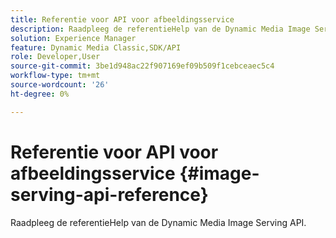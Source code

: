 ```yaml
---
title: Referentie voor API voor afbeeldingsservice
description: Raadpleeg de referentieHelp van de Dynamic Media Image Serving API.
solution: Experience Manager
feature: Dynamic Media Classic,SDK/API
role: Developer,User
source-git-commit: 3be1d948ac22f907169ef09b509f1cebceaec5c4
workflow-type: tm+mt
source-wordcount: '26'
ht-degree: 0%

---
```



# Referentie voor API voor afbeeldingsservice {#image-serving-api-reference}

Raadpleeg de referentieHelp van de Dynamic Media Image Serving API.
